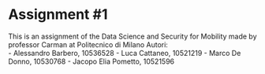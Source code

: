 # Assignment #1

This is an assignment of the Data Science and Security for Mobility made by professor Carman at Politecnico di Milano
Autori:    
    - Alessandro Barbero, 10536528
    - Luca Cattaneo, 10521219
    - Marco De Donno, 10530768
    - Jacopo Elia Pometto, 10521596